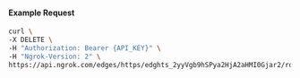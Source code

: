 <!-- Code generated for API Clients. DO NOT EDIT. -->

#### Example Request

```bash
curl \
-X DELETE \
-H "Authorization: Bearer {API_KEY}" \
-H "Ngrok-Version: 2" \
https://api.ngrok.com/edges/https/edghts_2yyVgb9hSPya2HjA2aHMI0Gjar2/routes/edghtsrt_2yyVgYR4z5Wj7qVcYtlI31tvkTd/webhook_verification
```
